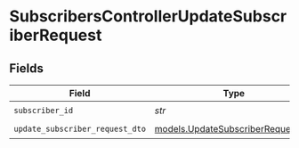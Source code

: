 # SubscribersControllerUpdateSubscriberRequest


## Fields

| Field                                                                        | Type                                                                         | Required                                                                     | Description                                                                  |
| ---------------------------------------------------------------------------- | ---------------------------------------------------------------------------- | ---------------------------------------------------------------------------- | ---------------------------------------------------------------------------- |
| `subscriber_id`                                                              | *str*                                                                        | :heavy_check_mark:                                                           | N/A                                                                          |
| `update_subscriber_request_dto`                                              | [models.UpdateSubscriberRequestDto](../models/updatesubscriberrequestdto.md) | :heavy_check_mark:                                                           | N/A                                                                          |